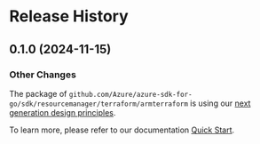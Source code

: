 # Release History

## 0.1.0 (2024-11-15)
### Other Changes

The package of `github.com/Azure/azure-sdk-for-go/sdk/resourcemanager/terraform/armterraform` is using our [next generation design principles](https://azure.github.io/azure-sdk/general_introduction.html).

To learn more, please refer to our documentation [Quick Start](https://aka.ms/azsdk/go/mgmt).